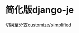 # 简化版django-je

切换至分支[customize/simplified](https://github.com/liaochangjiang/django-jet/tree/customize/simplified)
